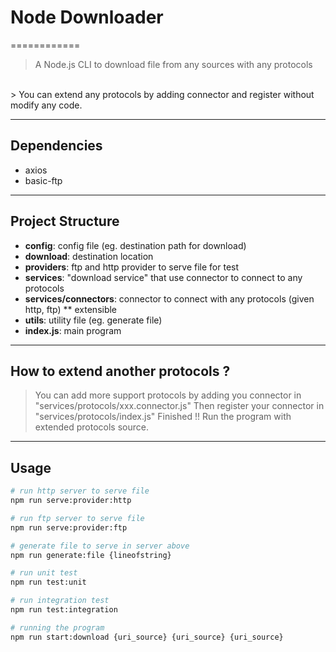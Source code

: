 # Node Downloader
============
> A Node.js CLI to download file from any sources with any protocols
<br>
> You can extend any protocols by adding connector and register without modify any code.

----------------------------------------
## Dependencies
* axios
* basic-ftp

----------------------------------------
## Project Structure
* <b>config</b>: config file (eg. destination path for download)
* <b>download</b>: destination location
* <b>providers</b>: ftp and http provider to serve file for test
* <b>services</b>: "download service" that use connector to connect to any protocols
* <b>services/connectors</b>: connector to connect with any protocols (given http, ftp) ** extensible
* <b>utils</b>: utility file (eg. generate file)
* <b>index.js</b>: main program

----------------------------------------
## How to extend another protocols ?
> You can add more support protocols by adding you connector in "services/protocols/xxx.connector.js"
> Then register your connector in "services/protocols/index.js"
> Finished !! Run the program with extended protocols source.

----------------------------------------
## Usage

``` bash
# run http server to serve file
npm run serve:provider:http

# run ftp server to serve file
npm run serve:provider:ftp

# generate file to serve in server above
npm run generate:file {lineofstring}

# run unit test
npm run test:unit

# run integration test
npm run test:integration

# running the program
npm run start:download {uri_source} {uri_source} {uri_source}